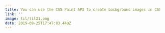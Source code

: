 ```yaml
---
title: You can use the CSS Paint API to create background images in CSS.
link: ''
image: til/til21.png
date: 2019-09-25T17:47:03.448Z
---
```


